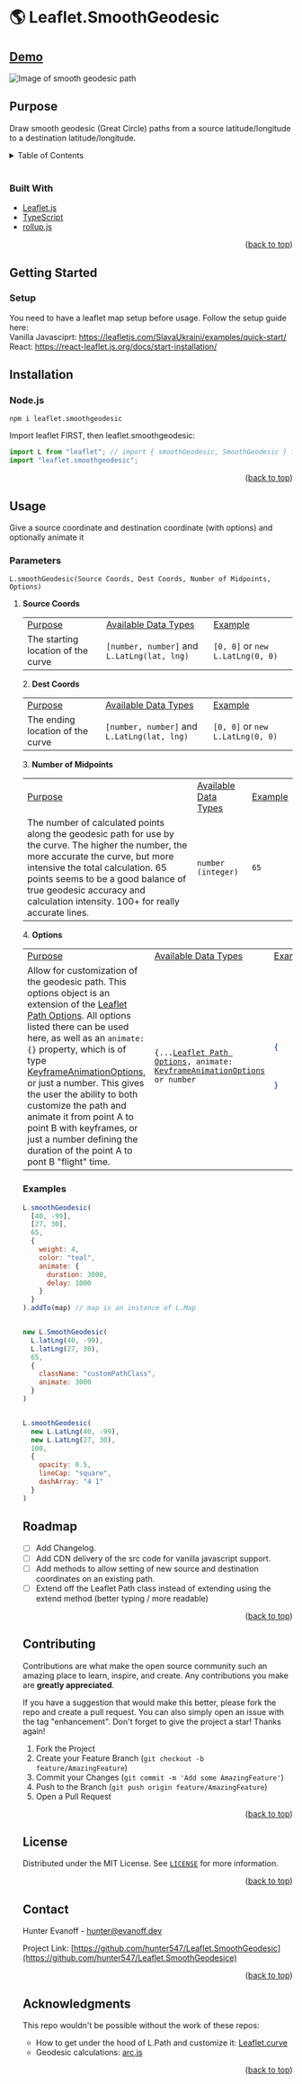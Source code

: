 # 🌎 Leaflet.SmoothGeodesic

## [Demo](https://leaflet-smoothgeodesic.netlify.app/)

![Image of smooth geodesic path](https://raw.githubusercontent.com/hunter547/leaflet-smooth-geodesic-gatsby-site/main/static/ogImage.png)

## Purpose

Draw smooth geodesic (Great Circle) paths from a source latitude/longitude to a destination latitude/longitude.

<div id="top"></div>

<!-- TABLE OF CONTENTS -->
<details>
  <summary>Table of Contents</summary>
  <ol>
    <li>
      <a href="#about-the-project">About The Project</a>
      <ul>
        <li><a href="#built-with">Built With</a></li>
      </ul>
    </li>
    <li>
      <a href="#getting-started">Getting Started</a>
      <ul>
        <li><a href="#installation">Installation</a></li>
      </ul>
    </li>
    <li><a href="#usage">Usage</a></li>
    <li><a href="#roadmap">Roadmap</a></li>
    <li><a href="#contributing">Contributing</a></li>
    <li><a href="#license">License</a></li>
    <li><a href="#contact">Contact</a></li>
    <li><a href="#acknowledgments">Acknowledgments</a></li>
  </ol>
</details>

<br />

### Built With

- [Leaflet.js](https://leafletjs.com/)
- [TypeScript](https://www.typescriptlang.org/)
- [rollup.js](https://rollupjs.org/guide/en/)

<p align="right">(<a href="#top">back to top</a>)</p>

<!-- GETTING STARTED -->

## Getting Started

### Setup

You need to have a leaflet map setup before usage. Follow the setup guide here:
<br />
Vanilla Javasciprt: https://leafletjs.com/SlavaUkraini/examples/quick-start/
<br />
React: https://react-leaflet.js.org/docs/start-installation/

## Installation

### Node.js

```
npm i leaflet.smoothgeodesic
```

Import leaflet FIRST, then leaflet.smoothgeodesic:

```javascript
import L from "leaflet"; // import { smoothGeodesic, SmoothGeodesic } from 'leaflet'; // for TypeScript
import "leaflet.smoothgeodesic";
```

<p align="right">(<a href="#top">back to top</a>)</p>

<!-- USAGE EXAMPLES -->

## Usage

Give a source coordinate and destination coordinate (with options) and optionally animate it

### Parameters

```
L.smoothGeodesic(Source Coords, Dest Coords, Number of Midpoints, Options)
```

1. <b>Source Coords</b>
   <table>
     <tr>
     	<td> Purpose </td> <td> Available Data Types </td><td> Example </td>
     </tr>
     <tr>
       <td> The starting location of the curve </td>
       <td><code>[number, number]</code> and <code>L.LatLng(lat, lng)</code></td>
       <td><code>[0, 0]</code> or <code>new L.LatLng(0, 0)</code></td>
     </tr>
   </table>
   2. <b>Dest Coords</b>
   <table>
     <tr>
     	<td> Purpose </td> <td> Available Data Types </td><td> Example </td>
     </tr>
     <tr>
       <td> The ending location of the curve </td>
       <td><code>[number, number]</code> and <code>L.LatLng(lat, lng)</code></td>
       <td><code>[0, 0]</code> or <code>new L.LatLng(0, 0)</code></td>
     </tr>
   </table>
   3. <b>Number of Midpoints</b>
   <table>
     <tr>
     	<td> Purpose </td> <td> Available Data Types </td><td> Example </td>
     </tr>
     <tr>
       <td> The number of calculated points along the geodesic path for use by the curve. The higher the number, the more accurate the curve, but more intensive the total calculation. 65 points seems to be a good balance of true geodesic accuracy and calculation intensity. 100+ for really accurate lines. </td>
       <td><code>number (integer)</code></td>
       <td><code>65</code></td>
     </tr>
   </table>
   4. <b>Options</b>
   <table>
     <tr>
     	<td> Purpose </td> <td> Available Data Types </td><td> Example </td>
     </tr>
     <tr>
       <td> Allow for customization of the geodesic path. This options object is an extension of the <a href="https://leafletjs.com/SlavaUkraini/reference.html#path">Leaflet Path Options</a>. All options listed there can be used here, as well as an <code>animate:{}</code> property, which is of type <a href="https://microsoft.github.io/PowerBI-JavaScript/interfaces/_node_modules_typedoc_node_modules_typescript_lib_lib_dom_d_.keyframeanimationoptions.html">KeyframeAnimationOptions</a>, or just a number. This gives the user the ability to both customize the path and animate it from point A to point B with keyframes, or just a number defining the duration of the point A to pont B "flight" time.</td>
       <td><code>{...<a href="https://leafletjs.com/SlavaUkraini/reference.html#path">Leaflet Path Options</a>, animate: <a href="https://microsoft.github.io/PowerBI-JavaScript/interfaces/_node_modules_typedoc_node_modules_typescript_lib_lib_dom_d_.keyframeanimationoptions.html">KeyframeAnimationOptions</a> or number</code></td>
<td>

```json
{
	"weight": 4,
	"color": "darkslateblue",
	"animate": { "duration": 3000, "delay": 1000 }
}
```

</td>
     </tr>
   </table>

<!-- ROADMAP -->

### Examples
```javascript
L.smoothGeodesic(
  [40, -99], 
  [27, 30], 
  65, 
  { 
    weight: 4, 
    color: "teal", 
    animate: { 
      duration: 3000, 
      delay: 1000 
    } 
  }
).addTo(map) // map is an instance of L.Map


new L.SmoothGeodesic(
  L.latLng(40, -99), 
  L.latLng(27, 30), 
  65, 
  { 
    className: "customPathClass", 
    animate: 3000 
  }
)


L.smoothGeodesic(
  new L.LatLng(40, -99), 
  new L.LatLng(27, 30), 
  100, 
  { 
    opacity: 0.5, 
    lineCap: "square", 
    dashArray: "4 1" 
  }
)
```


## Roadmap

- [ ] Add Changelog.
- [ ] Add CDN delivery of the src code for vanilla javascript support.
- [ ] Add methods to allow setting of new source and destination coordinates on an existing path.
- [ ] Extend off the Leaflet Path class instead of extending using the extend method (better typing / more readable)

<p align="right">(<a href="#top">back to top</a>)</p>

<!-- CONTRIBUTING -->

## Contributing

Contributions are what make the open source community such an amazing place to learn, inspire, and create. Any contributions you make are **greatly appreciated**.

If you have a suggestion that would make this better, please fork the repo and create a pull request. You can also simply open an issue with the tag "enhancement".
Don't forget to give the project a star! Thanks again!

1. Fork the Project
2. Create your Feature Branch (`git checkout -b feature/AmazingFeature`)
3. Commit your Changes (`git commit -m 'Add some AmazingFeature'`)
4. Push to the Branch (`git push origin feature/AmazingFeature`)
5. Open a Pull Request

<p align="right">(<a href="#top">back to top</a>)</p>

<!-- LICENSE -->

## License

Distributed under the MIT License. See [`LICENSE`](https://github.com/hunter547/Leaflet.SmoothGeodesic/blob/main/LICENSE) for more information.

<p align="right">(<a href="#top">back to top</a>)</p>

<!-- CONTACT -->

## Contact

Hunter Evanoff - hunter@evanoff.dev

Project Link: [https://github.com/hunter547/Leaflet.SmoothGeodesic](https://github.com/hunter547/Leaflet.SmoothGeodesice)

<p align="right">(<a href="#top">back to top</a>)</p>

<!-- ACKNOWLEDGMENTS -->

## Acknowledgments

This repo wouldn't be possible without the work of these repos:

- How to get under the hood of L.Path and customize it: [Leaflet.curve](https://github.com/onikiienko/Leaflet.curve)
- Geodesic calculations: [arc.js](https://github.com/springmeyer/arc.js/)

<p align="right">(<a href="#top">back to top</a>)</p>

<style>
  th { text-align: left; }
  table tr:first-child {
  	text-decoration: underline;
  }
</style>
